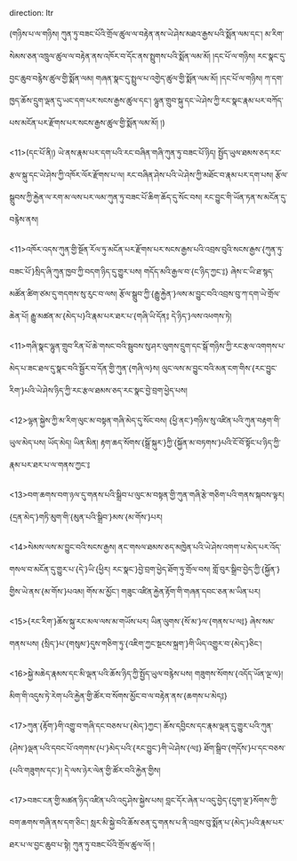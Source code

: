 direction: ltr

(གཉིས་པ་ལ་གཉིས། ཀུན་ཏུ་བཟང་པོའི་གྲོལ་ཚུལ་ལ་བརྟེན་ནས་ཡེ་ཤེས་མཐའ་རྒྱས་པའི་སྨོན་ལམ་དང་། མ་རིག་སེམས་ཅན་འཁྲུལ་ཚུལ་ལ་བརྟེན་ནས་འཁོར་བ་དོང་ནས་སྤྲུགས་པའི་སྨོན་ལམ་མོ། །དང་པོ་ལ་གཉིས། རང་སྣང་དུ་བྱང་ཆུབ་བརྙེས་ཚུལ་གྱི་སྨོན་ལམ། གཞན་སྣང་དུ་སྤྲུལ་པ་འགྱེད་ཚུལ་གྱི་སྨོན་ལམ་མོ། །དང་པོ་ལ་གཉིས། ཀ་དག་ཁྱད་ཆོས་དྲུག་ལྡན་དུ་ཡང་དག་པར་སངས་རྒྱས་ཚུལ་དང་། ལྷུན་གྲུབ་སྐུ་དང་ཡེ་ཤེས་ཀྱི་རང་སྣང་རྣམ་པར་བཀོད་པས་མངོན་པར་རྫོགས་པར་སངས་རྒྱས་ཚུལ་གྱི་སྨོན་ལམ་མོ། །)

<11>(དང་པོ་ནི།) ཡེ་ནས་རྣམ་པར་དག་པའི་རང་བཞིན་གཞི་ཀུན་ཏུ་བཟང་པོ་ཉིད། སྤྱོད་ཡུལ་ཐམས་ཅད་རང་རྩལ་སྐུ་དང་ཡེ་ཤེས་ཀྱི་འཁོར་ལོར་རྫོགས་པ་ལ། རང་བཞིན་ཤེས་པའི་ཡེ་ཤེས་ཀྱི་མཐོང་བ་རྣམ་པར་དག་པས། རྩོལ་སྒྲུབས་ཀྱི་རྐྱེན་ལ་རག་མ་ལས་པར་ལམ་ཀུན་ཏུ་བཟང་པོ་ཆིག་ཆོད་དུ་སོང་བས། རང་བྱུང་གི་ཡོན་ཏན་ས་མངོན་དུ་བརྙེས་ནས། 

<11>འཁོར་འདས་ཀུན་གྱི་སྔོན་རོལ་ཏུ་མངོན་པར་རྫོགས་པར་སངས་རྒྱས་པའི་འབྲས་བུའི་སངས་རྒྱས་{ཀུན་ཏུ་བཟང་པོ་}སྲིད་ཞི་ཀུན་ཁྱབ་ཀྱི་བདག་ཉིད་དུ་གྱུར་པས། གདོད་མའི་རྒྱལ་བ་{ང་ཉིད་ཀྱང་༔} ཞེས་ང་ཡི་ཐ་སྙད་མཚོན་ཚིག་ཙམ་དུ་གདགས་སུ་རུང་བ་ལས། རྩོལ་སྒྲུབ་ཀྱི་{རྒྱུ་རྐྱེན་}ལས་མ་བྱུང་བའི་འབྲས་བུ་ཀ་དག་ཡེ་གྲོལ་ཆེན་པོ། རྒྱུ་མཚན་མ་{མེད་པ}འི་རྣམ་པར་ཐར་པ་{གཞི་ཡི་དོན༔ དེ་ཉིད་}ལས་འཕགས་ཏེ། 

<11>གཞི་སྣང་ལྷུན་གྲུབ་རིན་པོ་ཆེ་གསང་བའི་སྦུབས་སུ་ཤར་ལུགས་དྲུག་དང་སྒོ་གཉིས་ཀྱི་རང་རྩལ་འགགས་པ་མེད་པ་ཟང་ཐལ་དུ་སྣང་བའི་སྦྱོར་བ་དོན་གྱི་ཀུན་{གཞི་ལ}ས། ལུང་ལས་མ་བྱུང་བའི་མན་ངག་གིས་{རང་བྱུང་རིག་}པའི་ཡེ་ཤེས་ཉིད་ཀྱི་རང་རྩལ་ཐམས་ཅད་རང་སྣང་བྱེ་བྲག་ཕྱེད་པས། 

<12>ལྷན་སྐྱེས་ཀྱི་མ་རིག་ལུང་མ་བསྟན་གཞི་མེད་དུ་སོང་བས། {ཕྱི་ནང་}གཉིས་སུ་འཛིན་པའི་ཀུན་བརྟག་གི་ཡུལ་མེད་པས། ཡོད་མེད། ཡིན་མིན། རྟག་ཆད་སོགས་{སྒྲོ་སྐུར་}ཀྱི་{སྐྱོན་མ་བཏགས་}པའི་ངོ་བོ་སྟོང་པ་ཉིད་ཀྱི་རྣམ་པར་ཐར་པ་ལ་གནས་ཀྱང་༔ 

<13>བག་ཆགས་བག་ཉལ་དུ་གནས་པའི་སྒྲིབ་པ་ལུང་མ་བསྟན་གྱི་ཀུན་གཞི་རྩེ་གཅིག་པའི་གནས་སྐབས་ལྟར། {དྲན་མེད་}གཏི་མུག་གི་{མུན་པའི་སྒྲིབ་}མས་{མ་གོས་}པར། 

<14>སེམས་ལས་མ་བྱུང་བའི་སངས་རྒྱས། ནང་གསལ་ཐམས་ཅད་མཁྱེན་པའི་ཡེ་ཤེས་འགག་པ་མེད་པར་འོད་གསལ་བ་མངོན་དུ་གྱུར་པ་{དེ་}ཡི་{ཕྱིར། རང་སྣང་}བྱེ་བྲག་ཕྱེད་ཐོག་ཏུ་གྲོལ་བས། གློ་བུར་སྒྲིབ་བྱེད་ཀྱི་{སྐྱོན་}གྱིས་ཡེ་ནས་{མ་གོས་}པའམ། གོས་མ་མྱོང་། གཟུང་འཛིན་རྐྱེན་རྟོག་གི་གཞན་དབང་ཅན་མ་ཡིན་པར། 

<15>{རང་རིག་}ཆོས་སྐུ་རང་མལ་ལས་མ་གཡོས་པར། ཡིན་ལུགས་{སོ་མ་}ལ་{གནས་པ་ལ༔} ཞེས་སམ་གནས་པས། {སྲིད་}པ་{གསུམ་}དུས་གཅིག་ཏུ་{འཇིག་ཀྱང་སྔངས་སྐྲག་}གི་ཡིད་འགྱུར་བ་{མེད་}ཅིང་། 

<16>སྐྱེ་མཆེད་རྣམས་དང་མི་ལྡན་པའི་ཆོས་ཉིད་ཀྱི་སྤྱོད་ཡུལ་བརྙེས་པས། གཟུགས་སོགས་{འདོད་ཡོན་ལྔ་ལ}། མིག་གི་འདུས་ཏེ་རེག་པའི་རྐྱེན་གྱི་ཚོར་བ་སོགས་མྱོང་བ་ལ་བརྟེན་ནས་{ཆགས་པ་མེད༔} 

<17>ཀུན་{རྟོག་}གི་འགྱུ་བ་གཞི་དང་བཅས་པ་{མེད་}ཀྱང་། ཆོས་དབྱིངས་དང་རྣམ་ལྡན་དུ་གྱུར་པའི་ཀུན་{ཤེས་}ལྡན་པའི་དབང་པོ་འགགས་{པ་}མེད་པའི་{རང་བྱུང་}གི་ཡེ་ཤེས་{ལ༔} ཐོག་སྒྲིབ་{གདོས་}པ་དང་བཅས་{པའི་གཟུགས་དང་}། དེ་ལས་ཉེར་ལེན་གྱི་ཚོར་བའི་རྐྱེན་གྱིས། 

<17>བཟང་ངན་གྱི་མཚན་ཉིད་འཛིན་པའི་འདུ་ཤེས་སྐྱེས་པས། བླང་དོར་ཞེན་པ་འདུ་བྱེད་{དུག་ལྔ་}སོགས་ཀྱི་བག་ཆགས་གཞི་ནས་དག་ཅིང་། སླར་མི་སྐྱེ་བའི་ཆོས་ཅན་དུ་གནས་པ་ནི་འབྲས་བུ་སྨོན་པ་{མེད་}པའི་རྣམ་པར་ཐར་པ་ལ་བྱང་ཆུབ་པ་སྟེ། ཀུན་ཏུ་བཟང་པོའི་གྲོལ་ཚུལ་ལོ། །
